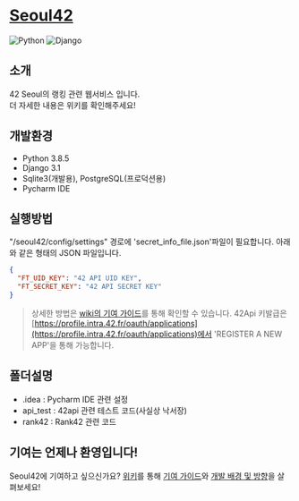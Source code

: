 # [Seoul42](https://seoul42.herokuapp.com/)
![Python](https://img.shields.io/badge/python-3.8.5-green)
![Django](https://img.shields.io/badge/django-3.1-blue)

## 소개
42 Seoul의 랭킹 관련 웹서비스 입니다.  
더 자세한 내용은 위키를 확인해주세요!  

## 개발환경
- Python 3.8.5  
- Django 3.1  
- Sqlite3(개발용), PostgreSQL(프로덕션용)  
- Pycharm IDE  

## 실행방법
"/seoul42/config/settings" 경로에 'secret_info_file.json'파일이 필요합니다. 아래와 같은 형태의 JSON 파일입니다.  

```json
{
  "FT_UID_KEY": "42 API UID KEY",
  "FT_SECRET_KEY": "42 API SECRET KEY"
}
```
> 상세한 방법은 [wiki의 기여 가이드](https://github.com/progresshans/seoul42/wiki/기여-가이드)를 통해 확인할 수 있습니다.
> 42Api 키발급은 [https://profile.intra.42.fr/oauth/applications](https://profile.intra.42.fr/oauth/applications)에서 'REGISTER A NEW APP'을 통해 가능합니다.

## 폴더설명
- .idea : Pycharm IDE 관련 설정  
- api_test : 42api 관련 테스트 코드(사실상 낙서장)  
- rank42 : Rank42 관련 코드  

## 기여는 언제나 환영입니다!
Seoul42에 기여하고 싶으신가요? [위키](https://github.com/progresshans/seoul42/wiki)를 통해 [기여 가이드](https://github.com/progresshans/seoul42/wiki/기여-가이드)와 [개발 배경 및 방향](https://github.com/progresshans/seoul42/wiki/개발-배경-및-방향)을 살펴보세요!
